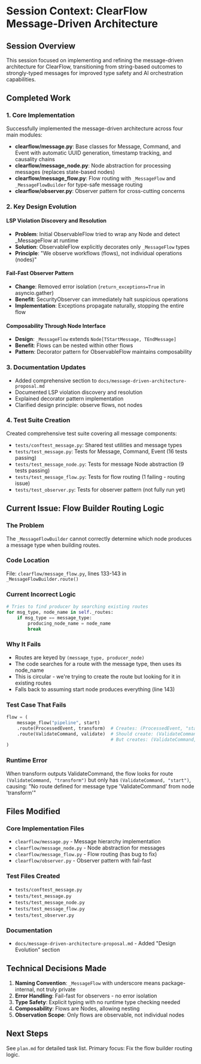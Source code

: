 # Session Context: ClearFlow Message-Driven Architecture

## Session Overview
This session focused on implementing and refining the message-driven architecture for ClearFlow, transitioning from string-based outcomes to strongly-typed messages for improved type safety and AI orchestration capabilities.

## Completed Work

### 1. Core Implementation
Successfully implemented the message-driven architecture across four main modules:

- **clearflow/message.py**: Base classes for Message, Command, and Event with automatic UUID generation, timestamp tracking, and causality chains
- **clearflow/message_node.py**: Node abstraction for processing messages (replaces state-based nodes)
- **clearflow/message_flow.py**: Flow routing with `_MessageFlow` and `_MessageFlowBuilder` for type-safe message routing
- **clearflow/observer.py**: Observer pattern for cross-cutting concerns

### 2. Key Design Evolution

#### LSP Violation Discovery and Resolution
- **Problem**: Initial ObservableFlow tried to wrap any Node and detect _MessageFlow at runtime
- **Solution**: ObservableFlow explicitly decorates only `_MessageFlow` types
- **Principle**: "We observe workflows (flows), not individual operations (nodes)"

#### Fail-Fast Observer Pattern
- **Change**: Removed error isolation (`return_exceptions=True` in asyncio.gather)
- **Benefit**: SecurityObserver can immediately halt suspicious operations
- **Implementation**: Exceptions propagate naturally, stopping the entire flow

#### Composability Through Node Interface
- **Design**: `_MessageFlow` extends `Node[TStartMessage, TEndMessage]`
- **Benefit**: Flows can be nested within other flows
- **Pattern**: Decorator pattern for ObservableFlow maintains composability

### 3. Documentation Updates
- Added comprehensive section to `docs/message-driven-architecture-proposal.md`
- Documented LSP violation discovery and resolution
- Explained decorator pattern implementation
- Clarified design principle: observe flows, not nodes

### 4. Test Suite Creation
Created comprehensive test suite covering all message components:
- `tests/conftest_message.py`: Shared test utilities and message types
- `tests/test_message.py`: Tests for Message, Command, Event (16 tests passing)
- `tests/test_message_node.py`: Tests for message Node abstraction (9 tests passing)
- `tests/test_message_flow.py`: Tests for flow routing (1 failing - routing issue)
- `tests/test_observer.py`: Tests for observer pattern (not fully run yet)

## Current Issue: Flow Builder Routing Logic

### The Problem
The `_MessageFlowBuilder` cannot correctly determine which node produces a message type when building routes.

### Code Location
File: `clearflow/message_flow.py`, lines 133-143 in `_MessageFlowBuilder.route()`

### Current Incorrect Logic
```python
# Tries to find producer by searching existing routes
for msg_type, node_name in self._routes:
    if msg_type == message_type:
        producing_node_name = node_name
        break
```

### Why It Fails
- Routes are keyed by `(message_type, producer_node)`
- The code searches for a route with the message type, then uses its node_name
- This is circular - we're trying to create the route but looking for it in existing routes
- Falls back to assuming start node produces everything (line 143)

### Test Case That Fails
```python
flow = (
    message_flow("pipeline", start)
    .route(ProcessedEvent, transform)  # Creates: (ProcessedEvent, "start") -> transform
    .route(ValidateCommand, validate)  # Should create: (ValidateCommand, "transform") -> validate
                                       # But creates: (ValidateCommand, "start") -> validate
)
```

### Runtime Error
When transform outputs ValidateCommand, the flow looks for route `(ValidateCommand, "transform")` but only has `(ValidateCommand, "start")`, causing: "No route defined for message type 'ValidateCommand' from node 'transform'"

## Files Modified

### Core Implementation Files
- `clearflow/message.py` - Message hierarchy implementation
- `clearflow/message_node.py` - Node abstraction for messages
- `clearflow/message_flow.py` - Flow routing (has bug to fix)
- `clearflow/observer.py` - Observer pattern with fail-fast

### Test Files Created
- `tests/conftest_message.py`
- `tests/test_message.py`
- `tests/test_message_node.py`
- `tests/test_message_flow.py`
- `tests/test_observer.py`

### Documentation
- `docs/message-driven-architecture-proposal.md` - Added "Design Evolution" section

## Technical Decisions Made

1. **Naming Convention**: `_MessageFlow` with underscore means package-internal, not truly private
2. **Error Handling**: Fail-fast for observers - no error isolation
3. **Type Safety**: Explicit typing with no runtime type checking needed
4. **Composability**: Flows are Nodes, allowing nesting
5. **Observation Scope**: Only flows are observable, not individual nodes

## Next Steps
See `plan.md` for detailed task list. Primary focus: Fix the flow builder routing logic.